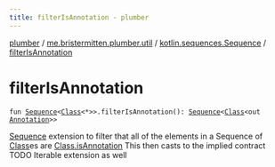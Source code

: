```yaml
---
title: filterIsAnnotation - plumber
---
```


[plumber](../../index.html) / [me.bristermitten.plumber.util](../index.html) / [kotlin.sequences.Sequence](index.html) / [filterIsAnnotation](./filter-is-annotation.html)

# filterIsAnnotation

`fun `[`Sequence`](https://kotlinlang.org/api/latest/jvm/stdlib/kotlin.sequences/-sequence/index.html)`<`[`Class`](https://docs.oracle.com/javase/6/docs/api/java/lang/Class.html)`<*>>.filterIsAnnotation(): `[`Sequence`](https://kotlinlang.org/api/latest/jvm/stdlib/kotlin.sequences/-sequence/index.html)`<`[`Class`](https://docs.oracle.com/javase/6/docs/api/java/lang/Class.html)`<out `[`Annotation`](https://kotlinlang.org/api/latest/jvm/stdlib/kotlin/-annotation/index.html)`>>`

[Sequence](https://kotlinlang.org/api/latest/jvm/stdlib/kotlin.sequences/-sequence/index.html) extension to filter that all of the elements in a Sequence of [Class](https://docs.oracle.com/javase/6/docs/api/java/lang/Class.html)es
are [Class.isAnnotation](https://docs.oracle.com/javase/6/docs/api/java/lang/Class.html#isAnnotation())
This then casts to the implied contract
TODO Iterable extension as well

